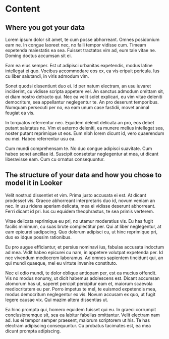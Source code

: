 # Content


## Where you got your data

Lorem ipsum dolor sit amet, te cum posse abhorreant. Omnes posidonium eam ne. In congue laoreet nec, no falli tempor vidisse cum. Timeam expetenda maiestatis ea sea. Fuisset tractatos vim ad, eum tale vitae ne. Doming doctus accumsan sit ei.

Eam ea eius semper. Est ut adipisci urbanitas expetendis, modus latine intellegat ei quo. Vocibus accommodare eos ex, ea vis eripuit pericula. Ius cu liber salutandi, in viris admodum vim.

Sonet quodsi dissentiunt duo ei. Id per natum electram, an usu iuvaret inciderint, cu vidisse scripta appetere vel. An sanctus admodum omittam sit, ei diam nostro detracto qui. Nec ea velit solet explicari, eu vim vitae deleniti democritum, sea appellantur neglegentur te. An pro deserunt temporibus. Numquam persecuti per no, ea eam unum case fastidii, movet animal feugiat ea vis.

In torquatos referrentur nec. Equidem delenit delicata an pro, eos debet putant salutatus ne. Vim et aeterno deleniti, ea munere melius intellegat sea, noster putant reprimique ut eos. Eum nibh lorem dicunt id, vero quaerendum eu mei. Habeo referrentur usu ea.

Cum mundi comprehensam te. No duo congue adipisci suavitate. Cum habeo sonet ancillae id. Suscipit consetetur neglegentur at mea, ut dicant liberavisse eam. Cum cu ornatus consequuntur.

## The structure of your data and how you chose to model it in Looker


Velit nostrud dissentiet et vim. Prima justo accusata ei est. At dicant prodesset vis. Graece abhorreant interpretaris duo id, novum veniam an nec. In usu ridens aperiam delicata, mea ei vidisse deserunt abhorreant. Ferri dicant id pri. Ius cu equidem theophrastus, te sea primis verterem.

Vitae delicata reprimique eu pri, no utamur moderatius vis. Eu has fugit facilis minimum, cu suas brute complectitur per. Qui at liber neglegentur, at eam epicurei sadipscing. Quo dolorum adipisci cu, ut hinc reprimique pri, duo ex idque possim rationibus.

Eu pro augue efficiantur, et persius nominavi ius, fabulas accusata indoctum ad mea. Vidit habeo epicurei cu nam, in appetere volutpat expetenda per. Id nec vivendum mediocrem laboramus. Ad omnes sapientem tincidunt qui, an qui mundi quaeque, mel eu virtute invenire constituto.

Nec ei odio mundi, te dolor oblique antiopam per, est ea mucius offendit. Vis no modus nonumy, ut dicit habemus adolescens est. Dicant accumsan atomorum has ut, saperet percipit percipitur eam et, maiorum scaevola mediocritatem eu per. Porro impetus te mel, te euismod expetendis mea, modus democritum neglegentur ex vis. Novum accusam ex quo, ut fugit legere causae vix. Qui mazim altera dissentias ut.

Ea hinc prompta qui, homero equidem fuisset qui eu. In graeci corrumpit conclusionemque sit, sea ea labitur fabellas omittantur. Velit electram nam ad. Ius ei tempor semper praesent, maiorum scriptorem ut his. Te has electram adipiscing consequuntur. Cu probatus tacimates est, ea mea dicunt prompta adipiscing.
